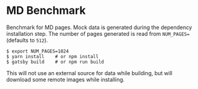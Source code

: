 # MD Benchmark

Benchmark for MD pages.
Mock data is generated during the dependency installation step.
The number of pages generated is read from `NUM_PAGES=` (defaults to `512`).

```
$ export NUM_PAGES=1024
$ yarn install    # or npm install
$ gatsby build    # or npm run build
```

This will not use an external source for data while building, but will download some remote images while installing.
